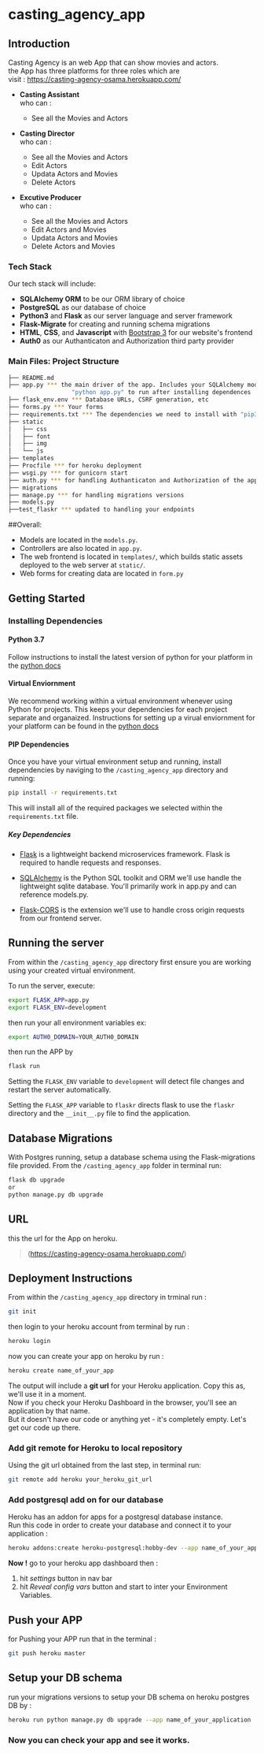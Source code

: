 # casting_agency_app

## Introduction
Casting Agency is an web App that can show movies and actors.  
the App has three platforms for three roles which are  
visit : https://casting-agency-osama.herokuapp.com/

- **Casting Assistant**    
who can :  
   - See all the Movies and Actors

- **Casting Director**   
who can :  
   - See all the Movies and Actors
   - Edit Actors
   - Updata Actors and Movies
   - Delete Actors
  
- **Excutive Producer**  
who can :  
   - See all the Movies and Actors
   - Edit Actors and Movies
   - Updata Actors and Movies
   - Delete Actors and Movies
 
 ### Tech Stack

Our tech stack will include:

* **SQLAlchemy ORM** to be our ORM library of choice
* **PostgreSQL** as our database of choice
* **Python3** and **Flask** as our server language and server framework
* **Flask-Migrate** for creating and running schema migrations
* **HTML**, **CSS**, and **Javascript** with [Bootstrap 3](https://getbootstrap.com/docs/3.4/customize/) for our website's 
frontend
* **Auth0** as our Authanticaton and Authorization third party provider

### Main Files: Project Structure

  ```sh
  ├── README.md
  ├── app.py *** the main driver of the app. Includes your SQLAlchemy models.
                    "python app.py" to run after installing dependences
  ├── flask_env.env *** Database URLs, CSRF generation, etc
  ├── forms.py *** Your forms
  ├── requirements.txt *** The dependencies we need to install with "pip3 install -r requirements.txt"
  ├── static
  │   ├── css 
  │   ├── font
  │   ├── img
  │   └── js
  ├── templates
  ├── Procfile *** for heroku deployment
  ├── wsgi.py *** for gunicorn start 
  ├── auth.py *** for handling Authanticaton and Authorization of the app
  ├── migrations 
  ├── manage.py *** for handling migrations versions
  ├── models.py
  ├──test_flaskr *** updated to handling your endpoints
  ```
##Overall:
* Models are located in the `models.py`.
* Controllers are also located in `app.py`.
* The web frontend is located in `templates/`, which builds static assets deployed to the web server at `static/`.
* Web forms for creating data are located in `form.py`

## Getting Started

### Installing Dependencies

#### Python 3.7

Follow instructions to install the latest version of python for your platform in the [python docs](https://docs.python.org/3/using/unix.html#getting-and-installing-the-latest-version-of-python)

#### Virtual Enviornment

We recommend working within a virtual environment whenever using Python for projects. This keeps your dependencies for each project separate and organaized. Instructions for setting up a virual enviornment for your platform can be found in the [python docs](https://packaging.python.org/guides/installing-using-pip-and-virtual-environments/)

#### PIP Dependencies

Once you have your virtual environment setup and running, install dependencies by naviging to the `/casting_agency_app` directory and running:

```bash
pip install -r requirements.txt
```

This will install all of the required packages we selected within the `requirements.txt` file.

##### Key Dependencies

- [Flask](http://flask.pocoo.org/)  is a lightweight backend microservices framework. Flask is required to handle requests and responses.

- [SQLAlchemy](https://www.sqlalchemy.org/) is the Python SQL toolkit and ORM we'll use handle the lightweight sqlite database. You'll primarily work in app.py and can reference models.py. 

- [Flask-CORS](https://flask-cors.readthedocs.io/en/latest/#) is the extension we'll use to handle cross origin requests from our frontend server. 



## Running the server

From within the `/casting_agency_app` directory first ensure you are working using your created virtual environment.

To run the server, execute:

```bash
export FLASK_APP=app.py
export FLASK_ENV=development
```
then run your all environment variables
ex: 
```bash
export AUTH0_DOMAIN=YOUR_AUTH0_DOMAIN
```
then run the APP by
```bash
flask run
```
Setting the `FLASK_ENV` variable to `development` will detect file changes and restart the server automatically.

Setting the `FLASK_APP` variable to `flaskr` directs flask to use the `flaskr` directory and the `__init__.py` file to find the application. 

## Database Migrations
With Postgres running, setup a database schema using the Flask-migrations file provided. From the `/casting_agency_app` folder in terminal run:
```bash
flask db upgrade
or
python manage.py db upgrade
```
## URL
this the url for the App on heroku.  
> (https://casting-agency-osama.herokuapp.com/)
## Deployment Instructions  
From within the `/casting_agency_app` directory in trminal run :  
```bash
git init
```
then login to your heroku account from terminal by run :  
```bash
heroku login
```
now you can create your app on heroku by run : 
```bash
heroku create name_of_your_app
```
The output will include a **git url** for your Heroku application. Copy this as, we'll use it in a moment.  
Now if you check your Heroku Dashboard in the browser, you'll see an application by that name.  
But it doesn't have our code or anything yet - it's completely empty. Let's get our code up there.  

### Add git remote for Heroku to local repository
Using the git url obtained from the last step, in terminal run:  
```bash
git remote add heroku your_heroku_git_url
```
### Add postgresql add on for our database
Heroku has an addon for apps for a postgresql database instance.  
Run this code in order to create your database and connect it to your application :  
```bash
heroku addons:create heroku-postgresql:hobby-dev --app name_of_your_application
```
**Now !** go to your heroku app dashboard then :  
1. hit *settings* button in nav bar  
2. hit *Reveal config vars* button and start to inter your Environment Variables.

## Push your APP
for Pushing your APP run that in the terminal :  
```bash
git push heroku master
```
## Setup your DB schema
run your migrations versions to setup your DB schema on heroku postgres DB by :
```bash
heroku run python manage.py db upgrade --app name_of_your_application
```
### Now you can check your app and see it works.
